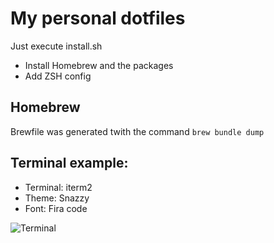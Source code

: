 # My personal dotfiles

Just execute install.sh

- Install Homebrew and the packages
- Add ZSH config

## Homebrew

Brewfile was generated twith the command `brew bundle dump`

## Terminal example:

- Terminal: iterm2
- Theme: Snazzy
- Font: Fira code

![Terminal](https://gcdnb.pbrd.co/images/pogGnVcGRWth.png)
